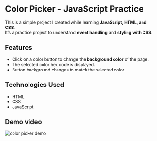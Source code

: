 # Color Picker - JavaScript Practice

This is a simple project I created while learning **JavaScript, HTML, and CSS**.  
It’s a practice project to understand **event handling** and **styling with CSS**.

##  Features
- Click on a color button to change the **background color** of the page.
- The selected color hex code is displayed.
- Button background changes to match the selected color.

## Technologies Used
- HTML
- CSS
- JavaScript

## Demo video
![color picker demo](color-picker-demo.gif)
